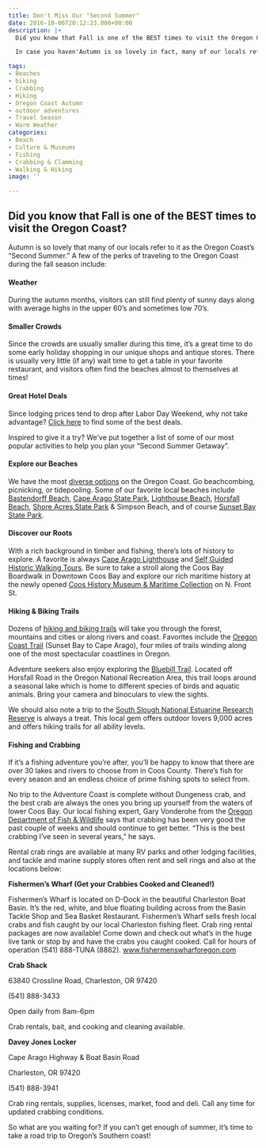 ```yaml
---
title: Don't Miss Our "Second Summer"
date: 2016-10-06T20:12:23.000+00:00
description: |+
  Did you know that Fall is one of the BEST times to visit the Oregon Coast?

  In case you haven'Autumn is so lovely in fact, many of our locals refer to it as the Oregon Coast's "Second Summer". A few of the perks of traveling to the Oregon Coast during the fall season include:

tags:
- Beaches
- biking
- Crabbing
- Hiking
- Oregon Coast Autumn
- outdoor adventures
- Travel Season
- Warm Weather
categories:
- Beach
- Culture & Museums
- Fishing
- Crabbing & Clamming
- Walking & Hiking
image: ''

---
```

## Did you know that Fall is one of the BEST times to visit the Oregon Coast?

Autumn is so lovely that many of our locals refer to it as the Oregon Coast’s “Second Summer.” A few of the perks of traveling to the Oregon Coast during the fall season include:

#### Weather

During the autumn months, visitors can still find plenty of sunny days along with average highs in the upper 60’s and sometimes low 70’s.

#### Smaller Crowds

Since the crowds are usually smaller during this time, it’s a great time to do some early holiday shopping in our unique shops and antique stores. There is usually very little (if any) wait time to get a table in your favorite restaurant, and visitors often find the beaches almost to themselves at times!

#### Great Hotel Deals

Since lodging prices tend to drop after Labor Day Weekend, why not take advantage? <a href="/deals/" target="_blank">Click here</a> to find some of the best deals.

Inspired to give it a try? We’ve put together a list of some of our most popular activities to help you plan your “Second Summer Getaway”.

#### Explore our Beaches

We have the most [diverse options](/featured-adventures/undeveloped-beaches/ "beaches") on the Oregon Coast. Go beachcombing, picnicking, or tidepooling. Some of our favorite local beaches include [Bastendorff Beach](/listings/bastendorff-beach/ "Bastendorff Beach"), [Cape Arago State Park](https://stateparks.oregon.gov/index.cfm?do=park.profile&parkId=66 "cape arago state park"), [Lighthouse Beach](https://www.oregonsadventurecoast.com/blog/2017-07-19-how-to-find-an-epic-view-of-the-cape-arago-lighthouse/ "Lighthouse Beach"), [Horsfall Beach](https://www.fs.usda.gov/wps/portal/fsinternet/cs/recarea?ss=110612&navtype=BROWSEBYSUBJECT&cid=FSE_003738&navid=110240000000000&pnavid=110000000000000&position=BROWSEBYSUBJECT&recid=42625&ttype=recarea&pname=Horsfall%20Beach%20Campground "Horsfall Beach"), [Shore Acres State Park](https://stateparks.oregon.gov/index.cfm?do=park.profile&parkId=68 "shore acres state park") & Simpson Beach, and of course [Sunset Bay State Park](https://stateparks.oregon.gov/index.cfm?do=park.profile&parkId=70 "Sunset bay state park").

#### Discover our Roots

With a rich background in timber and fishing, there’s lots of history to explore. A favorite is always [Cape Arago Lighthouse](https://www.oregonsadventurecoast.com/blog/2017-07-19-how-to-find-an-epic-view-of-the-cape-arago-lighthouse/ "cape arago lighthouse") and [Self Guided Historic Walking Tours](/featured-adventures/history-culture/ "historic information"). Be sure to take a stroll along the Coos Bay Boardwalk in Downtown Coos Bay and explore our rich maritime history at the newly opened <a href="http://cooshistory.org/" target="_blank">Coos History Museum & Maritime Collection</a> on N. Front St.

#### Hiking & Biking Trails

Dozens of [hiking and biking trails](/featured-adventures/walking-hiking/ "hiking and biking trails") will take you through the forest, mountains and cities or along rivers and coast. Favorites include the [Oregon Coast Trail](https://www.oregonsadventurecoast.com/tripideas/explore-the-cape-arago-beach-loop/ "Oregon Coast Trail") (Sunset Bay to Cape Arago), four miles of trails winding along one of the most spectacular coastlines in Oregon.

Adventure seekers also enjoy exploring the [Bluebill Trail](https://www.alltrails.com/trail/us/oregon/bluebill-lake-trail "bluebill trail"). Located off Horsfall Road in the Oregon National Recreation Area, this trail loops around a seasonal lake which is home to different species of birds and aquatic animals. Bring your camera and binoculars to view the sights.

We should also note a trip to the <a href="http://www.oregonsadventurecoast.com/listings/south-slough-national-estuary/" target="_blank">South Slough National Estuarine Research Reserve</a> is always a treat. This local gem offers outdoor lovers 9,000 acres and offers hiking trails for all ability levels.

#### Fishing and Crabbing

If it’s a fishing adventure you’re after, you’ll be happy to know that there are over 30 lakes and rivers to choose from in Coos County. There’s fish for every season and an endless choice of prime fishing spots to select from.

No trip to the Adventure Coast is complete without Dungeness crab, and the best crab are always the ones you bring up yourself from the waters of lower Coos Bay. Our local fishing expert, Gary Vonderohe from the <a href="http://www.dfw.state.or.us/" target="_blank">Oregon Department of Fish & Wildlife</a> says that crabbing has been very good the past couple of weeks and should continue to get better. “This is the best crabbing I’ve seen in several years,” he says.

Rental crab rings are available at many RV parks and other lodging facilities, and tackle and marine supply stores often rent and sell rings and also at the locations below:

**Fishermen’s Wharf (Get your Crabbies Cooked and Cleaned!)**

Fishermen’s Wharf is located on D-Dock in the beautiful Charleston Boat Basin. It’s the red, white, and blue floating building across from the Basin Tackle Shop and Sea Basket Restaurant. Fishermen’s Wharf sells fresh local crabs and fish caught by our local Charleston fishing fleet. Crab ring rental packages are now available! Come down and check out what’s in the huge live tank or stop by and have the crabs you caught cooked. Call for hours of operation (541) 888-TUNA (8862). <a href="http://www.fishermenswharforegon.com/" target="_blank">www.fishermenswharforegon.com</a>

**Crab Shack**

63840 Crossline Road, Charleston, OR 97420

(541) 888-3433

Open daily from 8am-6pm

Crab rentals, bait, and cooking and cleaning available.

**Davey Jones Locker**

Cape Arago Highway & Boat Basin Road

Charleston, OR 97420

(541) 888-3941

Crab ring rentals, supplies, licenses, market, food and deli. Call any time for updated crabbing conditions.

So what are you waiting for? If you can’t get enough of summer, it’s time to take a road trip to Oregon’s Southern coast!